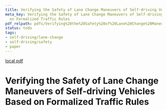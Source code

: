 ```yaml
---
title: Verifying the Safety of Lane Change Maneuvers of Self-driving Vehicles Based on Formalized Traffic Rules
meta_key: Verifying the Safety of Lane Change Maneuvers of Self-driving Vehicles Based
  on Formalized Traffic Rules
pdf_relpath: pdfs/Verifying%20the%20Safety%20of%20Lane%20Change%20Maneuvers%20of%20Self-driving%20Vehicles%20Based%20on%20Formalized%20Traffic%20Rules.pdf
status: todo
tags:
- self-driving/lane-change
- self-driving/safety
- paper
---
```


[local pdf](../../../pdfs/Verifying%20the%20Safety%20of%20Lane%20Change%20Maneuvers%20of%20Self-driving%20Vehicles%20Based%20on%20Formalized%20Traffic%20Rules.pdf)

# Verifying the Safety of Lane Change Maneuvers of Self-driving Vehicles Based on Formalized Traffic Rules
